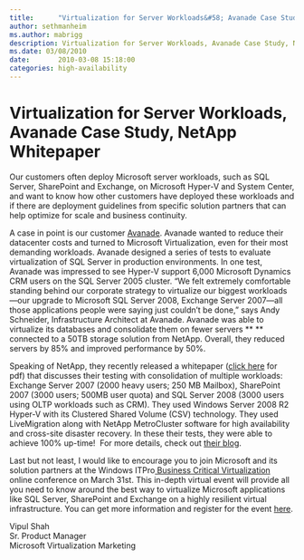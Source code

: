 ```yaml
---
title:      "Virtualization for Server Workloads&#58; Avanade Case Study, NetApp Whitepaper"
author: sethmanheim
ms.author: mabrigg
description: Virtualization for Server Workloads, Avanade Case Study, NetApp Whitepaper
ms.date: 03/08/2010
date:       2010-03-08 15:18:00
categories: high-availability
---
```

# Virtualization for Server Workloads, Avanade Case Study, NetApp Whitepaper

Our customers often deploy Microsoft server workloads, such as SQL Server, SharePoint and Exchange, on Microsoft Hyper-V and System Center, and want to know how other customers have deployed these workloads and if there are deployment guidelines from specific solution partners that can help optimize for scale and business continuity.

A case in point is our customer [Avanade](https://www.microsoft.com/casestudies/Case_Study_Detail.aspx?CaseStudyID=4000006429). Avanade wanted to reduce their datacenter costs and turned to Microsoft Virtualization, even for their most demanding workloads. Avanade designed a series of tests to evaluate virtualization of SQL Server in production environments. In one test, Avanade was impressed to see Hyper-V support 6,000 Microsoft Dynamics CRM users on the SQL Server 2005 cluster. “We felt extremely comfortable standing behind our corporate strategy to virtualize our biggest workloads—our upgrade to Microsoft SQL Server 2008, Exchange Server 2007—all those applications people were saying just couldn’t be done,” says Andy Schneider, Infrastructure Architect at Avanade. Avanade was able to virtualize its databases and consolidate them on fewer servers ** ** connected to a 50TB storage solution from NetApp. Overall, they reduced servers by 85% and improved performance by 50%.  

Speaking of NetApp, they recently released a whitepaper ([click here](https://www.netapp.com/pdf.html?item=/media/19782-Architectural-Plans.pdf&v=202010152134) for pdf) that discusses their testing with consolidation of multiple workloads: Exchange Server 2007 (2000 heavy users; 250 MB Mailbox), SharePoint 2007 (3000 users; 500MB user quota) and SQL Server 2008 (3000 users using OLTP workloads such as CRM). They used Windows Server 2008 R2 Hyper-V with its Clustered Shared Volume (CSV) technology. They used LiveMigration along with NetApp MetroCluster software for high availability and cross-site disaster recovery. In these their tests, they were able to achieve 100% up-time!  For more details, check out [their blog](http://blogs.netapp.com/msenviro/2010/03/ha_for_hv.html).

Last but not least, I would like to encourage you to join Microsoft and its solution partners at the Windows ITPro[ Business Critical Virtualization](https://www.vconferenceonline.com/) online conference on March 31st. This in-depth virtual event will provide all you need to know around the best way to virtualize Microsoft applications like SQL Server, SharePoint and Exchange on a highly resilient virtual infrastructure. You can get more information and register for the event [here](https://www.vconferenceonline.com/).

Vipul Shah  
Sr. Product Manager  
Microsoft Virtualization Marketing
